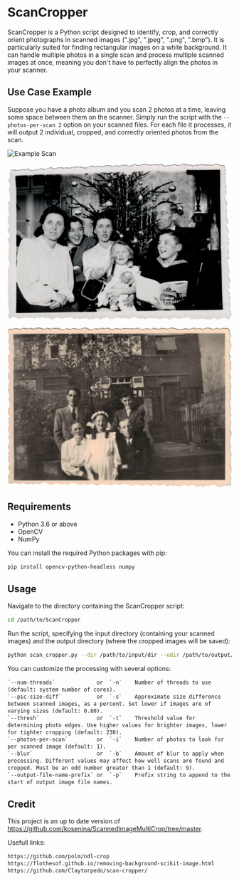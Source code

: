 # ScanCropper

ScanCropper is a Python script designed to identify, crop, and correctly orient photographs in scanned images (".jpg", ".jpeg", ".png", ".bmp"). It is particularly suited for finding rectangular images on a white background. It can handle multiple photos in a single scan and process multiple scanned images at once, meaning you don't have to perfectly align the photos in your scanner.

## Use Case Example

Suppose you have a photo album and you scan 2 photos at a time, leaving some space between them on the scanner. Simply run the script with the `--photos-per-scan 2` option on your scanned files. For each file it processes, it will output 2 individual, cropped, and correctly oriented photos from the scan.

![Example Scan](./example.png "Scanned input file in .png format")

![Result Image 0](./example_0.png "Output image 0")

![Result Image 1](./example_1.png "Output image 1")

## Requirements

- Python 3.6 or above
- OpenCV
- NumPy

You can install the required Python packages with pip:

```bash
pip install opencv-python-headless numpy
```

## Usage

Navigate to the directory containing the ScanCropper script:

```bash
cd /path/to/ScanCropper
```

Run the script, specifying the input directory (containing your scanned images) and the output directory (where the cropped images will be saved):

```bash
python scan_cropper.py --dir /path/to/input/dir --odir /path/to/output/dir
```

You can customize the processing with several options:

    `--num-threads`             or  `-n`    Number of threads to use (default: system number of cores).
    `--pic-size-diff`           or  `-s`    Approximate size difference between scanned images, as a percent. Set lower if images are of varying sizes (default: 0.80).
    `--thresh`                  or  `-t`    Threshold value for determining photo edges. Use higher values for brighter images, lower for tighter cropping (default: 230).
    `--photos-per-scan`         or  `-i`    Number of photos to look for per scanned image (default: 1).
    `--blur`                    or  `-b`    Amount of blur to apply when processing. Different values may affect how well scans are found and cropped. Must be an odd number greater than 1 (default: 9).
    `--output-file-name-prefix` or  `-p`    Prefix string to append to the start of output image file names.


## Credit
This project is an up to date version of https://github.com/kosenina/ScannedImageMultiCrop/tree/master.

Usefull links:

    https://github.com/polm/ndl-crop
    https://flothesof.github.io/removing-background-scikit-image.html
    https://github.com/Claytorpedo/scan-cropper/
